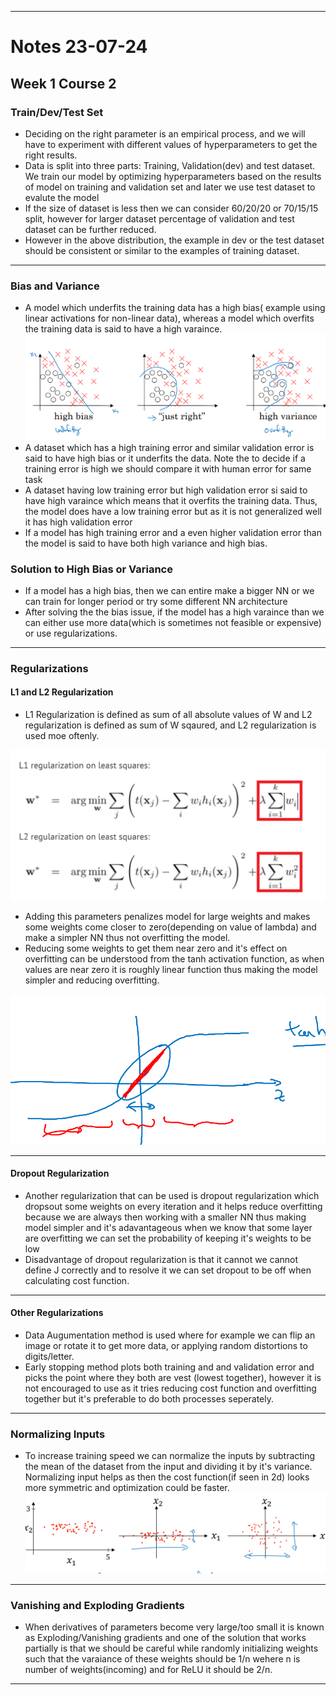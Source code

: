 *** 

# Notes 23-07-24

## Week 1 Course 2

### Train/Dev/Test Set

* Deciding on the right parameter is an empirical process, and we will have to experiment with different values of hyperparameters to get the right results.
* Data is split into three parts: Training, Validation(dev) and test dataset. We train our model by optimizing hyperparameters based on the results of model on training and validation set and later we use test dataset to evalute the model
* If the size of dataset is less then we can consider 60/20/20 or 70/15/15 split, however for larger dataset percentage of validation and test dataset can be further reduced.
* However in the above distribution, the example in dev or the test dataset should be consistent or similar to the examples of training dataset.

***

### Bias and Variance

* A model which underfits the training data has a high bias( example using linear activations for non-linear data), whereas a model which overfits the training data is said to have a high varaince.
![bias_and_varaince](images/bias_and_varaince.png "bias_and_varaince")
* A dataset which has a high training error and similar validation error is said to have high bias or it underfits the data. Note the to decide if a training error is high we should compare it with human error for same task
* A dataset having low training error but high validation error si said to have high varaince which means that it overfits the training data. Thus, the model does have a low training error but as it is not generalized well it has high validation error
* If a model has high training error and a even higher validation error than the model is said to have both high variance and high bias.


### Solution to High Bias or Variance

*  If a model has a high bias, then we can entire make a bigger NN or we can train for longer period or try some different NN architecture
* After solving the the bias issue, if the model has a high varaince than we can either use more data(which is sometimes not feasible or expensive) or use regularizations.

***
### Regularizations
#### L1 and L2 Regularization

*  L1 Regularization is defined as sum of all absolute values of W and L2 regularization is defined as sum of W sqaured, and L2 regularization is used moe oftenly.

![reg_form.png](images\reg_form.png "Regularization formula")

* Adding this parameters penalizes model for large weights and makes some weights come closer to zero(depending on value of lambda) and make a simpler NN thus not overfitting the model.
* Reducing some weights to get them near zero and it's effect on overfitting can be understood from the tanh activation function, as when values are near zero it is roughly linear function thus making the model simpler and reducing overfitting.

![linear_tanh](images/linear_tanh.png "Effects of Regularization")
***
#### Dropout Regularization
* Another regularization that can be used is dropout regularization which dropsout some weights on every iteration and it helps reduce overfitting because we are always then working with a smaller NN thus making model simpler and it's adavantageous when we know that some layer are overfitting we can set the probability of keeping it's weights to be low 
* Disadvantage of dropout regularization is that it cannot we cannot define J correctly and to resolve it we can set dropout to be off when calculating cost function.

***
#### Other Regularizations
* Data Augumentation method is used where for example we can flip an image or rotate it to get more data, or applying random distortions to digits/letter.
* Early stopping method plots both training and and validation error and picks the point where they both are vest (lowest together), however it is not encouraged to use as  it tries reducing cost function and overfitting together but it's preferable to do both processes seperately.

***
### Normalizing Inputs
* To increase training speed we can normalize the inputs by subtracting the mean of the dataset from the input and dividing it by it's variance. Normalizing input helps as then the cost function(if seen in 2d) looks more symmetric and optimization could be faster.
![Normalizing](images/Normalizing.png "Mean and Variance")

***
### Vanishing and Exploding Gradients
* When derivatives of parameters become very large/too small it is known as Exploding/Vanishing gradients and one of the solution that works partially is that we should be careful while randomly initializing weights such that the varaiance of these weights should be 1/n wehere n is number of weights(incoming) and for ReLU it should be 2/n.
***






 